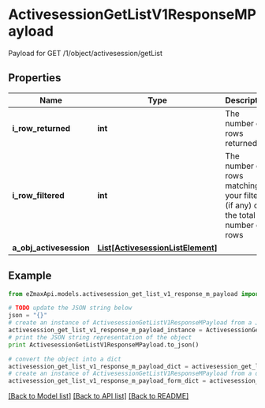 # ActivesessionGetListV1ResponseMPayload

Payload for GET /1/object/activesession/getList

## Properties
Name | Type | Description | Notes
------------ | ------------- | ------------- | -------------
**i_row_returned** | **int** | The number of rows returned | 
**i_row_filtered** | **int** | The number of rows matching your filters (if any) or the total number of rows | 
**a_obj_activesession** | [**List[ActivesessionListElement]**](ActivesessionListElement.md) |  | 

## Example

```python
from eZmaxApi.models.activesession_get_list_v1_response_m_payload import ActivesessionGetListV1ResponseMPayload

# TODO update the JSON string below
json = "{}"
# create an instance of ActivesessionGetListV1ResponseMPayload from a JSON string
activesession_get_list_v1_response_m_payload_instance = ActivesessionGetListV1ResponseMPayload.from_json(json)
# print the JSON string representation of the object
print ActivesessionGetListV1ResponseMPayload.to_json()

# convert the object into a dict
activesession_get_list_v1_response_m_payload_dict = activesession_get_list_v1_response_m_payload_instance.to_dict()
# create an instance of ActivesessionGetListV1ResponseMPayload from a dict
activesession_get_list_v1_response_m_payload_form_dict = activesession_get_list_v1_response_m_payload.from_dict(activesession_get_list_v1_response_m_payload_dict)
```
[[Back to Model list]](../README.md#documentation-for-models) [[Back to API list]](../README.md#documentation-for-api-endpoints) [[Back to README]](../README.md)



